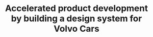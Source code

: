 ---
permalink: false
displayOrder: 1
title: 'Accelerated product development by building a design system for Volvo Cars'
company: 'Volvo Cars is a Swedish automotive brand founded in 1927, known for pioneering safety innovations and designing premium vehicles with a focus on sustainability, technology, and safety.'
problem: 'At Volvo, we iterated relentlessly. That often meant recreating the same components and pages in an endless loop. I led a small team focused on building foundations — the most essential, reusable components and design tokens that evolved as new patterns emerged.'
capabilities: [1, 5]
industry: 'Automotive'
year: '2024'
gallery:
  - image: '/images/work/accelerated-1.png'
    imageAlt: 'A group of components, such as cards, list items, tabbars, and navbars.'
  - image: '/images/work/accelerated-2.png'
    imageAlt: 'Annotated breakdown of a design mockup by segmented controls, list headers, icon buttons, and tab bar components.'
  - image: '/images/work/accelerated-3.png'
    imageAlt: 'A group of components displaying button variants, including filled, shaded, tinted, critical, and disabled states in different sizes and with icons.'
  - image: '/images/work/accelerated-4.png'
    imageAlt: 'Figma design system file for Volvo Cars, showing design tokens, colour system, spacing, and component documentation in a multi-column layout.'
  - image: '/images/work/accelerated-5.png'
    imageAlt: 'Workshop scene with a group of people and a dog gathered around a whiteboard, discussing design system implementation steps in a modern office.'
  - image: '/images/work/accelerated-6.png'
    imageAlt: 'Figma workflow diagram for Volvo Cars, mapping out contribution and publishing processes for design system guidelines and assets.'
  - image: '/images/work/accelerated-7.png'
    imageAlt: 'Online whiteboard with sticky notes and diagrams, capturing onboarding, adoption, and collaboration discussions for a design system.'
note: "Before investing time into a full design system, we ran multiple, concurrent pilots hitched to ongoing product initiatives. This approach let us to piggy-back on existing momentum, find out what works and rack up some confidence along the way."
---